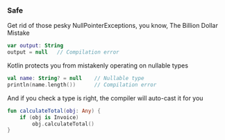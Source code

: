 ### Safe

Get rid of those pesky NullPointerExceptions, you know, The Billion Dollar Mistake

``` kotlin
var output: String
output = null   // Compilation error
```

Kotlin protects you from mistakenly operating on nullable types

``` kotlin
val name: String? = null    // Nullable type
println(name.length())      // Compilation error
```

And if you check a type is right, the compiler will auto-cast it for you

``` kotlin
fun calculateTotal(obj: Any) {
    if (obj is Invoice)
        obj.calculateTotal()
}
```